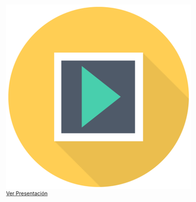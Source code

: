![](/img/sem_icon_pres.png)
[Ver Presentación](https://docs.google.com/presentation/d/e/2PACX-1vSk8bR_M-uFAiGzCikDL62xWWUOUrLgtzcm4Nd2UJOY4GrWa1HjLgV3Uj6ukM9-E4M1wCkYeEXNDmZq/pub?start=false&loop=false&delayms=3000)
